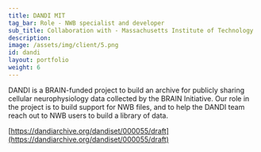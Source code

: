 ```yaml
---
title: DANDI MIT
tag_bar: Role - NWB specialist and developer
sub_title: Collaboration with - Massachusetts Institute of Technology
description:
image: /assets/img/client/5.png
id: dandi
layout: portfolio
weight: 6
---
```


DANDI is a BRAIN-funded project to build an archive for publicly sharing cellular neurophysiology data collected by the BRAIN Initiative. Our role in the project is to build support for NWB files, and to help the DANDI team reach out to NWB users to build a library of data.

[https://dandiarchive.org/dandiset/000055/draft](https://dandiarchive.org/dandiset/000055/draft)
